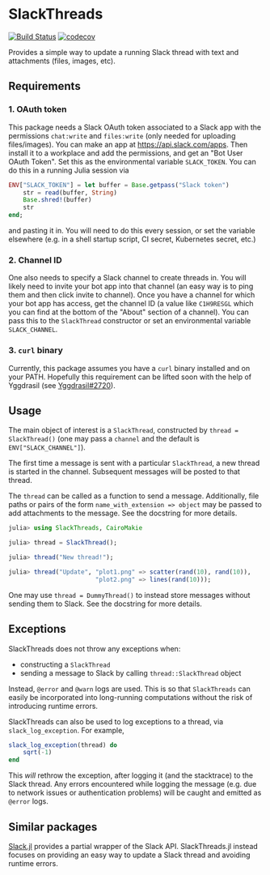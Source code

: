 # SlackThreads

[![Build Status](https://github.com/beacon-biosignals/SlackThreads.jl/actions/workflows/CI.yml/badge.svg?branch=main)](https://github.com/beacon-biosignals/SlackThreads.jl/actions/workflows/CI.yml?query=branch%3Amain)
[![codecov](https://codecov.io/gh/beacon-biosignals/SlackThreads.jl/branch/main/graph/badge.svg?token=cgq9UTxUGQ)](https://codecov.io/gh/beacon-biosignals/SlackThreads.jl)

Provides a simple way to update a running Slack thread with text and attachments
(files, images, etc).

## Requirements

### 1. OAuth token

This package needs a Slack OAuth token associated to a Slack app with the
permissions `chat:write` and `files:write` (only needed for uploading
files/images). You can make an app at <https://api.slack.com/apps>. Then install
it to a workplace and add the permissions, and get an "Bot User OAuth Token".
Set this as the environmental variable `SLACK_TOKEN`. You can do this in a
running Julia session via

```julia
ENV["SLACK_TOKEN"] = let buffer = Base.getpass("Slack token")
    str = read(buffer, String)
    Base.shred!(buffer)
    str
end;
```

and pasting it in. You will need to do this every session, or set the variable
elsewhere (e.g. in a shell startup script, CI secret, Kubernetes secret, etc.)

### 2. Channel ID

One also needs to specify a Slack channel to create threads in. You will likely
need to invite your bot app into that channel (an easy way is to ping them and
then click invite to channel). Once you have a channel for which your bot app
has access, get the channel ID (a value like `C1H9RESGL` which you can find at
the bottom of the "About" section of a channel). You can pass this to the
`SlackThread` constructor or set an environmental variable `SLACK_CHANNEL`.

### 3. `curl` binary

Currently, this package assumes you have a `curl` binary installed and on your
PATH. Hopefully this requirement can be lifted soon with the help of Yggdrasil
(see [Yggdrasil#2720](https://github.com/JuliaPackaging/Yggdrasil/issues/2720)).

## Usage

The main object of interest is a `SlackThread`, constructed by `thread =
SlackThread()` (one may pass a `channel` and the default is
`ENV["SLACK_CHANNEL"]`).

The first time a message is sent with a particular `SlackThread`, a new thread
is started in the channel. Subsequent messages will be posted to that thread.

The `thread` can be called as a function to send a message. Additionally, file
paths or pairs of the form `name_with_extension => object` may be passed to add
attachments to the message. See the docstring for more details.

```julia
julia> using SlackThreads, CairoMakie

julia> thread = SlackThread();

julia> thread("New thread!");

julia> thread("Update", "plot1.png" => scatter(rand(10), rand(10)),
                        "plot2.png" => lines(rand(10)));
```

One may use `thread = DummyThread()` to instead store messages without
sending them to Slack. See the docstring for more details.

## Exceptions

SlackThreads does not throw any exceptions when:

* constructing a `SlackThread`
* sending a message to Slack by calling `thread::SlackThread` object

Instead, `@error` and `@warn` logs are used. This is so that `SlackThreads` can
easily be incorporated into long-running computations without the risk of
introducing runtime errors.

SlackThreads can also be used to log exceptions to a thread, via
`slack_log_exception`. For example,

```julia
slack_log_exception(thread) do
    sqrt(-1)
end
```

This *will* rethrow the exception, after logging it (and the stacktrace) to the
Slack thread. Any errors encountered while logging the message (e.g. due to
network issues or authentication problems) will be caught and emitted as
`@error` logs.

## Similar packages

[Slack.jl](https://github.com/JuliaLangSlack/Slack.jl) provides a partial
wrapper of the Slack API. SlackThreads.jl instead focuses on providing an easy
way to update a Slack thread and avoiding runtime errors.
